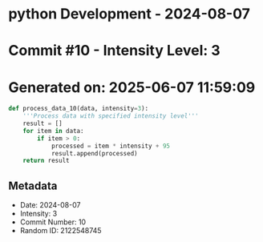﻿# python Development - 2024-08-07
# Commit #10 - Intensity Level: 3
# Generated on: 2025-06-07 11:59:09
```python
def process_data_10(data, intensity=3):
    '''Process data with specified intensity level'''
    result = []
    for item in data:
        if item > 0:
            processed = item * intensity + 95
            result.append(processed)
    return result
```
## Metadata
- Date: 2024-08-07
- Intensity: 3
- Commit Number: 10
- Random ID: 2122548745
